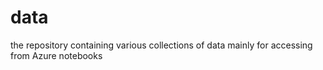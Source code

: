 # data
the repository containing various collections of data mainly for accessing from Azure notebooks
